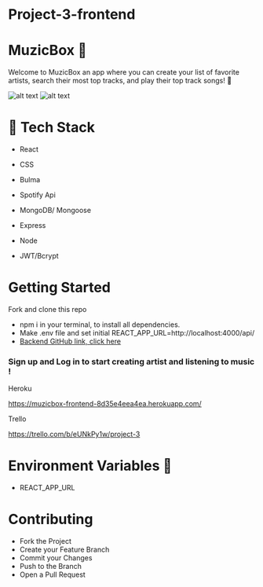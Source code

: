 # Project-3-frontend

# MuzicBox 🎵

Welcome to MuzicBox an app where you can create your list of favorite artists, search their most top tracks, and play their top track songs! 🎵

![alt text](<src/assets/Screenshot 2024-04-12 at 10.20.06 PM.png>)
![alt text](<src/assets/Screenshot 2024-04-12 at 10.33.14 PM.png>)


# 👾 Tech Stack

- React

- CSS

- Bulma

- Spotify Api

- MongoDB/ Mongoose

- Express

- Node

- JWT/Bcrypt


# Getting Started 

 Fork and clone this repo 
- npm i in your terminal, to install all dependencies.
- Make .env file and set initial REACT_APP_URL=http://localhost:4000/api/
- [Backend GitHub link, click here](https://github.com/Sinai161/project-3-backend)

### Sign up and Log in to start creating artist and listening to music !

Heroku 

https://muzicbox-frontend-8d35e4eea4ea.herokuapp.com/

Trello

https://trello.com/b/eUNkPy1w/project-3


# Environment Variables 🔑

- REACT_APP_URL



# Contributing

 - Fork the Project
 - Create your Feature Branch
 - Commit your Changes
 - Push to the Branch
 - Open a Pull Request


